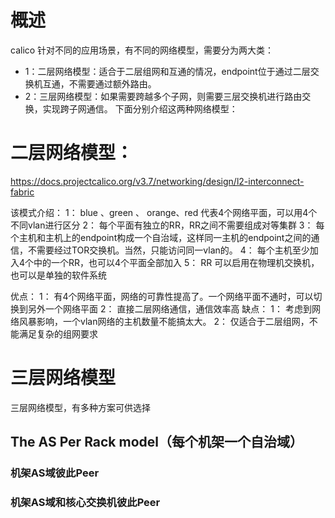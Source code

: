 # 概述
calico 针对不同的应用场景，有不同的网络模型，需要分为两大类：
- 1：二层网络模型：适合于二层组网和互通的情况，endpoint位于通过二层交换机互通，不需要通过额外路由。
- 2：三层网络模型：如果需要跨越多个子网，则需要三层交换机进行路由交换，实现跨子网通信。
下面分别介绍这两种网络模型：

# 二层网络模型：
https://docs.projectcalico.org/v3.7/networking/design/l2-interconnect-fabric

该模式介绍：
1： blue 、green 、 orange、red 代表4个网络平面，可以用4个不同vlan进行区分
2： 每个平面有独立的RR，RR之间不需要组成对等集群
3： 每个主机和主机上的endpoint构成一个自治域，这样同一主机的endpoint之间的通信，不需要经过TOR交换机。当然，只能访问同一vlan的。
4： 每个主机至少加入4个中的一个RR，也可以4个平面全部加入
5： RR 可以启用在物理机交换机，也可以是单独的软件系统

优点：
1： 有4个网络平面，网络的可靠性提高了。一个网络平面不通时，可以切换到另外一个网络平面
2： 直接二层网络通信，通信效率高
缺点：
1： 考虑到网络风暴影响，一个vlan网络的主机数量不能搞太大。
2： 仅适合于二层组网，不能满足复杂的组网要求

# 三层网络模型
三层网络模型，有多种方案可供选择
## The AS Per Rack model（每个机架一个自治域）
### 机架AS域彼此Peer

### 机架AS域和核心交换机彼此Peer


